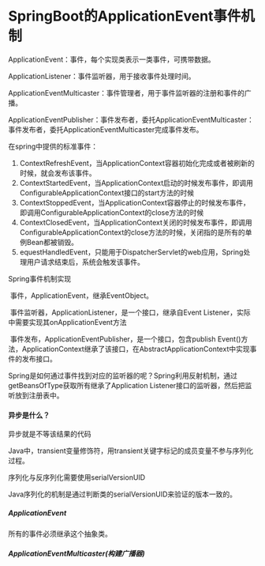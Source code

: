 # SpringBoot的ApplicationEvent事件机制

ApplicationEvent：事件，每个实现类表示一类事件，可携带数据。

ApplicationListener：事件监听器，用于接收事件处理时间。

ApplicationEventMulticaster：事件管理者，用于事件监听器的注册和事件的广播。

ApplicationEventPublisher：事件发布者，委托ApplicationEventMulticaster：事件发布者，委托ApplicationEventMulticaster完成事件发布。

在spring中提供的标准事件：

1. ContextRefreshEvent，当ApplicationContext容器初始化完成或者被刷新的时候，就会发布该事件。
2. ContextStartedEvent，当ApplicationContext启动的时候发布事件，即调用ConfigurableApplicationContext接口的start方法的时候
3. ContextStoppedEvent，当ApplicationContext容器停止的时候发布事件，即调用ConfigurableApplicationContext的close方法的时候
4. ContextClosedEvent，当ApplicationContext关闭的时候发布事件，即调用ConfigurableApplicationContext的close方法的时候，关闭指的是所有的单例Bean都被销毁。
5. equestHandledEvent，只能用于DispatcherServlet的web应用，Spring处理用户请求结束后，系统会触发该事件。

Spring事件机制实现

​	事件，ApplicationEvent，继承EventObject。

​	事件监听器，ApplicationListener，是一个接口，继承自Event Listener，实际中需要实现其onApplicationEvent方法

​	事件发布，ApplicationEventPublisher，是一个接口，包含publish Event()方法，ApplicationContext继承了该接口，在AbstractApplicationContext中实现事件的发布接口。

​	Spring是如何通过事件找到对应的监听器的呢？Spring利用反射机制，通过getBeansOfType获取所有继承了Application Listener接口的监听器，然后把监听放到注册表中。

#### 异步是什么？

异步就是不等该结果的代码

Java中，transient变量修饰符，用transient关键字标记的成员变量不参与序列化过程。

序列化与反序列化需要使用serialVersionUID

Java序列化的机制是通过判断类的serialVersionUID来验证的版本一致的。

##### ApplicationEvent

所有的事件必须继承这个抽象类。

##### ApplicationEventMulticaster(构建广播器)